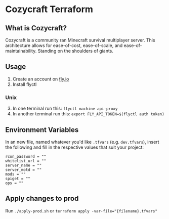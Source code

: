 # Cozycraft Terraform
## What is Cozycraft?
Cozycraft is a community ran Minecraft survival multiplayer server. This architecture allows for ease-of-cost, ease-of-scale, and ease-of-maintainability. Standing on the shoulders of giants.

## Usage
1. Create an account on [fly.io](https://fly.io)
2. Install flyctl

### Unix
3. In one terminal run this: `flyctl machine api-proxy`
4. In another terminal run this: `export FLY_API_TOKEN=$(flyctl auth token)`


## Environment Variables
In an new file, named whatever you'd like `.tfvars` (e.g. `dev.tfvars`),
insert the following and fill in the respective values that suit your project:
```
rcon_password = ""
whitelist_url = ""
server_name = ""
server_motd = ""
mods = ""
spiget = ""
ops = ""
```

## Apply changes to prod
Run `./apply-prod.sh` or `terraform apply -var-file="{filename}.tfvars"`
